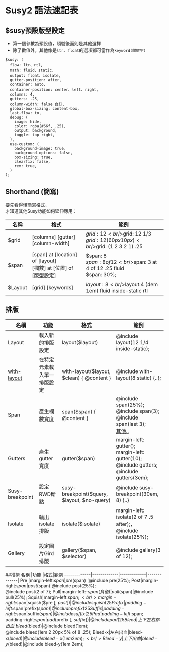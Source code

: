 # Susy2 語法速記表

## $susy預設版型設定
* 第一個參數為預設值，頓號後面則是其他選擇
* 除了數值外，其他像是`ltr`、`float`的選項都可當作為`keyword(關鍵字)`  


```
$susy: (
  flow: ltr、rtl,
  math: fluid、static,
  output: float、isolate,
  gutter-position: after,
  container: auto,
  container-position: center、left、right,
  columns: 4,
  gutters: .25,
  column-width: false 自訂,
  global-box-sizing: content-box,
  last-flow: to,
  debug: (
    image: hide,
    color: rgba(#66f, .25),
    output: background,
    toggle: top right,
  ),
  use-custom: (
    background-image: true,
    background-options: false,
    box-sizing: true,
    clearfix: false,
    rem: true,
  )
);
```
## Shorthand (簡寫)
要先看得懂簡寫格式，  
才知道其他Susy功能如何延伸應用： 

名稱  | 格式 | 範例  | 
------------- | -------------  | -------------  
$grid | [columns] [gutter] [column-width] | $grid: 12<br />$grid: 12 1/3 <br />$grid: 12 (60px 10px)<br />$grid: (1 2 3 2 1) .25
$span | [span] at [location] of [layout] <br /> [欄數] at [位置] of [版型設定]  | $span: 8<br /> $span:8 of 12<br />$span: 3 at 4 of 12 .25 fluid <br />$span: 30%;
$Layout | [grid] [keywords]  | $layout:8<br />$layout:4 (4em 1em) fluid inside-static rtl

## 排版
名稱  |功能 |格式|範例
-------------|-------------|-------------|-------------|
Layout |載入新的排版設定 | layout($layout) |@include layout(12 1/4 inside-static);
<a href="https://github.com/gonsakon/Learn-Sass-in-90-days/blob/master/docs/susy2/9.%E4%BD%BF%E7%94%A8with%20layout%E8%AE%93%E7%89%88%E5%9E%8B%E5%90%8C%E6%99%82%E5%AD%98%E5%9C%A8%E5%85%A9%E7%A8%AE%E4%BB%A5%E4%B8%8A%E7%9A%84Grid.markdown" target="_blank">with-layout</a>|在特定元素載入單一排版設定| with-layout($layout, $clean) { @content }| @include with-layout(8 static) {..};
Span|產生欄數寬度|span($span) { @content }|@include span(25%); <br /> @include span(3); <br /> @include span(last 3);<br /><a href="https://github.com/gonsakon/Learn-Sass-in-90-days/blob/master/docs/susy2/12.Toolkit%20-%20span%20Mixin%E3%80%81function.markdown" target="_blank">其他..</a>
Gutters|產生gutter寬度|gutter($span)|margin-left: gutter(); <br />margin-left: gutter(10); <br />@include gutters; <br /> @include gutters(3em);
Susy-breakpoint|設定RWD斷點|susy-breakpoint($query, $layout, $no-query)|@include susy-breakpoint(30em, 8) {..}
Isolate|輸出isolate排版|isolate($isolate)|margin-left: isolate(2 of 7 .5 after);，<br/>@include isolate(25%);
Gallery|設定圖片Gird排版|gallery($span, $selector)|@include gallery(3 of 12);

##推擠
名稱  |功能 |格式|範例
-------------|-------------|-------------|-------------|
Pre |margin-left:$span | pre($span) |@include pre(25%);
Post|margin-right:$span| post($span)|@include post(25%); <br />@include post(2 of 7);
Pull|margin-left:-$span(負值)|pull($span)|@include pull(25%);
Squish|margin-left:$span; <br/>margin-right:$span|squish($pre [, $post])|@include squish(25%); <br/>@include squish(1, 3); 	
Prefix|padding-left:$span|prefix($span)|@include prefix(25%); <br/>@include prefix(2 of 7);
Suffix|padding-right:$span|suffix($span)|@include suffix(25%); <br/>@include suffix(2 of 7);
Pad|padding-left:$span;<br />padding-right:$span|pad($prefix [, $suffix])|@include pad(25%); <br/>@include pad(1, 3);
Bleed|上下左右都出血|bleed($bleed)|@include bleed(1em);<br />@include bleed(1em 2 20px 5% of 8 .25);
Bleed-x|左右出血|bleed-x($bleed)|@include bleed-x(1em 2em);<br/>
Bleed-y|上下出血|bleed-y($bleed)|@include bleed-y(1em 2em); 
